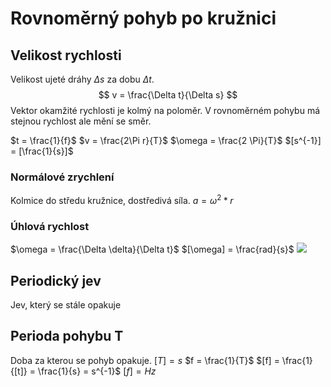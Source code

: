 # Rovnoměrný pohyb po kružnici
## Velikost rychlosti
Velikost ujeté dráhy $\Delta s$ za dobu $\Delta t$.
$$
v = \frac{\Delta t}{\Delta s}
$$
Vektor okamžité rychlosti je kolmý na poloměr.
V rovnoměrném pohybu má stejnou rychlost ale mění se směr.

$t = \frac{1}{f}$
$v = \frac{2\Pi r}{T}$
$\omega = \frac{2 \Pi}{T}$
$[s^{-1}] = [\frac{1}{s}]$

### Normálové zrychlení
Kolmice do středu kružnice, dostředivá síla.
$a = \omega^2 * r$
### Úhlová rychlost
$\omega = \frac{\Delta \delta}{\Delta t}$
$[\omega] = \frac{rad}{s}$
![](Pasted%20image%2020211203104325.png)
## Periodický jev
Jev, který se stále opakuje
## Perioda pohybu T
Doba za kterou se pohyb opakuje.
$[T]=s$
$f = \frac{1}{T}$
$[f] = \frac{1}{[t]} = \frac{1}{s} = s^{-1}$
$[f] = Hz$